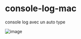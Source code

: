 # console-log-mac

console log avec un auto type

![image](https://github.com/LaSauceBlanche/console-log-mac/assets/101463268/6cee4138-eeb0-42fa-9f28-eb613c47d97b)


